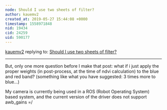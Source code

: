 ```yaml
---
node: Should I use two sheets of filter?
author: kauemv2
created_at: 2019-05-27 15:44:08 +0000
timestamp: 1558971848
nid: 19434
cid: 24259
uid: 590177
---
```




[kauemv2](../profile/kauemv2) replying to: [Should I use two sheets of filter?](../notes/kauemv2/05-16-2019/should-i-use-two-sheets-of-filter)

----
But, only one more question before I make that post: what if i just apply the proper weights (in post-process, at the time of ndvi calculation) to the blue and red band? (something like what you have suggested: 3 times more to blue...)

My camera is currently being used in a ROS (Robot Operating System) based system, and the current version of the driver does not support awb_gains =/